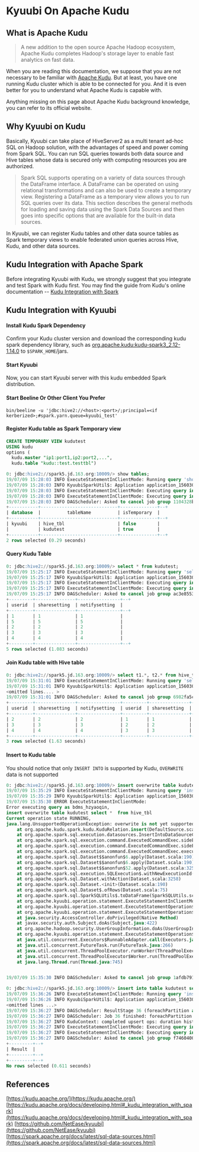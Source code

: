 # Kyuubi On Apache Kudu

## What is Apache Kudu

> A new addition to the open source Apache Hadoop ecosystem, Apache Kudu completes Hadoop's storage layer to enable fast analytics on fast data.

When you are reading this documentation, we suppose that you are not necessary to be familiar with [Apache Kudu](https://kudu.apache.org/). But at least, you have one running Kudu cluster which is able to be connected for you. And it is even better for you to understand what Apache Kudu is capable with.

Anything missing on this page about Apache Kudu background knowledge, you can refer to its official website.

## Why Kyuubi on Kudu
Basically, Kyuubi can take place of HiveServer2 as a multi tenant ad-hoc SQL on Hadoop solution, with the advantages of speed and power coming from Spark SQL. You can run SQL queries towards both data source and Hive tables whose data is secured only with computing resources you are authorized.

> Spark SQL supports operating on a variety of data sources through the DataFrame interface. A DataFrame can be operated on using relational transformations and can also be used to create a temporary view. Registering a DataFrame as a temporary view allows you to run SQL queries over its data. This section describes the general methods for loading and saving data using the Spark Data Sources and then goes into specific options that are available for the built-in data sources.

In Kyuubi, we can register Kudu tables and other data source tables as Spark temporary views to enable federated union queries across Hive, Kudu, and other data sources.

## Kudu Integration with Apache Spark
Before integrating Kyuubi with Kudu, we strongly suggest that you integrate and test Spark with Kudu first. You may find the guide from Kudu's online documentation -- [Kudu Integration with Spark](https://kudu.apache.org/docs/developing.html#_kudu_integration_with_spark)

## Kudu Integration with Kyuubi

#### Install Kudu Spark Dependency
Confirm your Kudu cluster version and download the corresponding kudu spark dependency library, such as [org.apache.kudu:kudu-spark3_2.12-1.14.0](https://repo1.maven.org/maven2/org/apache/kudu/kudu-spark3_2.12/1.14.0/kudu-spark3_2.12-1.14.0.jar) to `$SPARK_HOME`/jars.

#### Start Kyuubi

Now, you can start Kyuubi server with this kudu embedded Spark distribution.

#### Start Beeline Or Other Client You Prefer

```shell
bin/beeline -u 'jdbc:hive2://<host>:<port>/;principal=<if kerberized>;#spark.yarn.queue=kyuubi_test'
```

#### Register Kudu table as Spark Temporary view

```sql
CREATE TEMPORARY VIEW kudutest
USING kudu
options ( 
  kudu.master "ip1:port1,ip2:port2,...",
  kudu.table "kudu::test.testtbl")
```

```sql
0: jdbc:hive2://spark5.jd.163.org:10009/> show tables;
19/07/09 15:28:03 INFO ExecuteStatementInClientMode: Running query 'show tables' with 1104328b-515c-4f8b-8a68-1c0b202bc9ed
19/07/09 15:28:03 INFO KyuubiSparkUtil$: Application application_1560304876299_3805060 has been activated
19/07/09 15:28:03 INFO ExecuteStatementInClientMode: Executing query in incremental mode, running 1 jobs before optimization
19/07/09 15:28:03 INFO ExecuteStatementInClientMode: Executing query in incremental mode, running 1 jobs without optimization
19/07/09 15:28:03 INFO DAGScheduler: Asked to cancel job group 1104328b-515c-4f8b-8a68-1c0b202bc9ed
+-----------+-----------------------------+--------------+--+
| database  |          tableName          | isTemporary  |
+-----------+-----------------------------+--------------+--+
| kyuubi    | hive_tbl                    | false        |
|           | kudutest                    | true         |
+-----------+-----------------------------+--------------+--+
2 rows selected (0.29 seconds)
```

#### Query Kudu Table

```sql
0: jdbc:hive2://spark5.jd.163.org:10009/> select * from kudutest;
19/07/09 15:25:17 INFO ExecuteStatementInClientMode: Running query 'select * from kudutest' with ac3e8553-0d79-4c57-add1-7d3ffe34ba16
19/07/09 15:25:17 INFO KyuubiSparkUtil$: Application application_1560304876299_3805060 has been activated
19/07/09 15:25:17 INFO ExecuteStatementInClientMode: Executing query in incremental mode, running 3 jobs before optimization
19/07/09 15:25:17 INFO ExecuteStatementInClientMode: Executing query in incremental mode, running 3 jobs without optimization
19/07/09 15:25:17 INFO DAGScheduler: Asked to cancel job group ac3e8553-0d79-4c57-add1-7d3ffe34ba16
+---------+---------------+----------------+--+
| userid  | sharesetting  | notifysetting  |
+---------+---------------+----------------+--+
| 1       | 1             | 1              |
| 5       | 5             | 5              |
| 2       | 2             | 2              |
| 3       | 3             | 3              |
| 4       | 4             | 4              |
+---------+---------------+----------------+--+
5 rows selected (1.083 seconds)
```


#### Join Kudu table with Hive table

```sql
0: jdbc:hive2://spark5.jd.163.org:10009/> select t1.*, t2.* from hive_tbl t1 join kudutest t2 on t1.userid=t2.userid+1;
19/07/09 15:31:01 INFO ExecuteStatementInClientMode: Running query 'select t1.*, t2.* from hive_tbl t1 join kudutest t2 on t1.userid=t2.userid+1' with 6982fa5c-29fa-49be-a5bf-54c935bbad18
19/07/09 15:31:01 INFO KyuubiSparkUtil$: Application application_1560304876299_3805060 has been activated
<omitted lines.... >
19/07/09 15:31:01 INFO DAGScheduler: Asked to cancel job group 6982fa5c-29fa-49be-a5bf-54c935bbad18
+---------+---------------+----------------+---------+---------------+----------------+--+
| userid  | sharesetting  | notifysetting  | userid  | sharesetting  | notifysetting  |
+---------+---------------+----------------+---------+---------------+----------------+--+
| 2       | 2             | 2              | 1       | 1             | 1              |
| 3       | 3             | 3              | 2       | 2             | 2              |
| 4       | 4             | 4              | 3       | 3             | 3              |
+---------+---------------+----------------+---------+---------------+----------------+--+
3 rows selected (1.63 seconds)
```

#### Insert to Kudu table

You should notice that only `INSERT INTO` is supported by Kudu, `OVERWRITE` data is not supported

```sql
0: jdbc:hive2://spark5.jd.163.org:10009/> insert overwrite table kudutest select *  from hive_tbl;
19/07/09 15:35:29 INFO ExecuteStatementInClientMode: Running query 'insert overwrite table kudutest select *  from hive_tbl' with 1afdb791-1aa7-4ceb-8ba8-ff53c17615d1
19/07/09 15:35:29 INFO KyuubiSparkUtil$: Application application_1560304876299_3805060 has been activated
19/07/09 15:35:30 ERROR ExecuteStatementInClientMode:
Error executing query as bdms_hzyaoqin,
insert overwrite table kudutest select *  from hive_tbl
Current operation state RUNNING,
java.lang.UnsupportedOperationException: overwrite is not yet supported
	at org.apache.kudu.spark.kudu.KuduRelation.insert(DefaultSource.scala:424)
	at org.apache.spark.sql.execution.datasources.InsertIntoDataSourceCommand.run(InsertIntoDataSourceCommand.scala:42)
	at org.apache.spark.sql.execution.command.ExecutedCommandExec.sideEffectResult$lzycompute(commands.scala:70)
	at org.apache.spark.sql.execution.command.ExecutedCommandExec.sideEffectResult(commands.scala:68)
	at org.apache.spark.sql.execution.command.ExecutedCommandExec.executeCollect(commands.scala:79)
	at org.apache.spark.sql.Dataset$$anonfun$6.apply(Dataset.scala:190)
	at org.apache.spark.sql.Dataset$$anonfun$6.apply(Dataset.scala:190)
	at org.apache.spark.sql.Dataset$$anonfun$52.apply(Dataset.scala:3259)
	at org.apache.spark.sql.execution.SQLExecution$.withNewExecutionId(SQLExecution.scala:77)
	at org.apache.spark.sql.Dataset.withAction(Dataset.scala:3258)
	at org.apache.spark.sql.Dataset.<init>(Dataset.scala:190)
	at org.apache.spark.sql.Dataset$.ofRows(Dataset.scala:75)
	at org.apache.spark.sql.SparkSQLUtils$.toDataFrame(SparkSQLUtils.scala:39)
	at org.apache.kyuubi.operation.statement.ExecuteStatementInClientMode.execute(ExecuteStatementInClientMode.scala:152)
	at org.apache.kyuubi.operation.statement.ExecuteStatementOperation$$anon$1$$anon$2.run(ExecuteStatementOperation.scala:74)
	at org.apache.kyuubi.operation.statement.ExecuteStatementOperation$$anon$1$$anon$2.run(ExecuteStatementOperation.scala:70)
	at java.security.AccessController.doPrivileged(Native Method)
	at javax.security.auth.Subject.doAs(Subject.java:422)
	at org.apache.hadoop.security.UserGroupInformation.doAs(UserGroupInformation.java:1698)
	at org.apache.kyuubi.operation.statement.ExecuteStatementOperation$$anon$1.run(ExecuteStatementOperation.scala:70)
	at java.util.concurrent.Executors$RunnableAdapter.call(Executors.java:511)
	at java.util.concurrent.FutureTask.run(FutureTask.java:266)
	at java.util.concurrent.ThreadPoolExecutor.runWorker(ThreadPoolExecutor.java:1142)
	at java.util.concurrent.ThreadPoolExecutor$Worker.run(ThreadPoolExecutor.java:617)
	at java.lang.Thread.run(Thread.java:745)


19/07/09 15:35:30 INFO DAGScheduler: Asked to cancel job group 1afdb791-1aa7-4ceb-8ba8-ff53c17615d1

```

```sql
0: jdbc:hive2://spark5.jd.163.org:10009/> insert into table kudutest select * from hive_tbl;
19/07/09 15:36:26 INFO ExecuteStatementInClientMode: Running query 'insert into table kudutest select *  from hive_tbl' with f7460400-0564-4f98-93b6-ad76e579e7af
19/07/09 15:36:26 INFO KyuubiSparkUtil$: Application application_1560304876299_3805060 has been activated
<omitted lines ...>
19/07/09 15:36:27 INFO DAGScheduler: ResultStage 36 (foreachPartition at KuduContext.scala:332) finished in 0.322 s
19/07/09 15:36:27 INFO DAGScheduler: Job 36 finished: foreachPartition at KuduContext.scala:332, took 0.324586 s
19/07/09 15:36:27 INFO KuduContext: completed upsert ops: duration histogram: 33.333333333333336%: 2ms, 66.66666666666667%: 64ms, 100.0%: 102ms, 100.0%: 102ms
19/07/09 15:36:27 INFO ExecuteStatementInClientMode: Executing query in incremental mode, running 1 jobs before optimization
19/07/09 15:36:27 INFO ExecuteStatementInClientMode: Executing query in incremental mode, running 1 jobs without optimization
19/07/09 15:36:27 INFO DAGScheduler: Asked to cancel job group f7460400-0564-4f98-93b6-ad76e579e7af
+---------+--+
| Result  |
+---------+--+
+---------+--+
No rows selected (0.611 seconds)
```

## References
[https://kudu.apache.org/](https://kudu.apache.org/)
[https://kudu.apache.org/docs/developing.html#_kudu_integration_with_spark](https://kudu.apache.org/docs/developing.html#_kudu_integration_with_spark)
[https://github.com/NetEase/kyuubi](https://github.com/NetEase/kyuubi)
[https://spark.apache.org/docs/latest/sql-data-sources.html](https://spark.apache.org/docs/latest/sql-data-sources.html)
